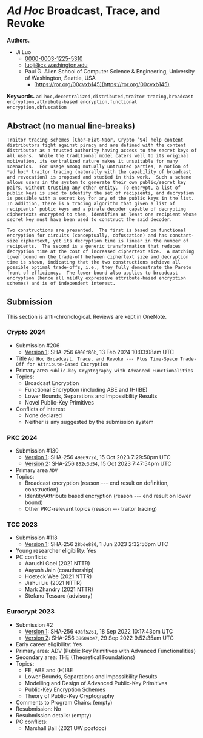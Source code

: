 # *Ad Hoc* Broadcast, Trace, and Revoke

**Authors.**

- Ji Luo
  - [0000-0003-1225-5310](https://orcid.org/0000-0003-1225-5310)
  - [luoji@cs.washington.edu](mailto:luoji@cs.washington.edu)
  - Paul G. Allen School of Computer Science & Engineering,
    University of Washington, Seattle, USA
    - [https://ror.org/00cvxb145](https://ror.org/00cvxb145)

**Keywords.** `ad hoc,decentralized,distributed,traitor tracing,broadcast encryption,attribute-based encryption,functional encryption,obfuscation`

## Abstract (no manual line-breaks)

```text
Traitor tracing schemes [Chor–Fiat–Naor, Crypto ’94] help content distributors fight against piracy and are defined with the content distributor as a trusted authority having access to the secret keys of all users.  While the traditional model caters well to its original motivation, its centralized nature makes it unsuitable for many scenarios.  For usage among mutually untrusted parties, a notion of *ad hoc* traitor tracing (naturally with the capability of broadcast and revocation) is proposed and studied in this work.  Such a scheme allows users in the system to generate their own public/secret key pairs, without trusting any other entity.  To encrypt, a list of public keys is used to identify the set of recipients, and decryption is possible with a secret key for any of the public keys in the list.  In addition, there is a tracing algorithm that given a list of recipients’ public keys and a pirate decoder capable of decrypting ciphertexts encrypted to them, identifies at least one recipient whose secret key must have been used to construct the said decoder.

Two constructions are presented.  The first is based on functional encryption for circuits (conceptually, obfuscation) and has constant-size ciphertext, yet its decryption time is linear in the number of recipients.  The second is a generic transformation that reduces decryption time at the cost of increased ciphertext size.  A matching lower bound on the trade-off between ciphertext size and decryption time is shown, indicating that the two constructions achieve all possible optimal trade-offs, i.e., they fully demonstrate the Pareto front of efficiency.  The lower bound also applies to broadcast encryption (hence all mildly expressive attribute-based encryption schemes) and is of independent interest.

```

## Submission

This section is anti-chronological. Reviews are kept in OneNote.

### Crypto 2024

- Submission #206
  - [Version 1](../paper.pdf/c24-ver1.pdf): SHA-256 `6906f86b`, 13 Feb 2024 10:03:08am UTC
- Title `Ad Hoc Broadcast, Trace, and Revoke --- Plus Time-Space Trade-Off for Attribute-Based Encryption`
- Primary area `Public-key Cryptography with Advanced Functionalities`
- Topics:
  - Broadcast Encryption
  - Functional Encryption (including ABE and (H)IBE)
  - Lower Bounds, Separations and Impossibility Results
  - Novel Public-Key Primitives
- Conflicts of interest
  - None declared
  - Neither is any suggested by the submission system

### PKC 2024

- Submission #130
  - [Version 1](../paper.pdf/pkc24-ver1.pdf): SHA-256 `49e6972d`, 15 Oct 2023 7:29:50pm UTC
  - [Version 2](../paper.pdf/pkc24-ver2.pdf): SHA-256 `852c3d54`, 15 Oct 2023 7:47:54pm UTC
- Primary area `ADV`
- Topics:
  - Broadcast encryption (reason --- end result on definition, construction)
  - Identity/Attribute based encryption (reason --- end result on lower bound)
  - Other PKC-relevant topics (reason --- traitor tracing)

### TCC 2023

- Submission #118
  - [Version 1](../paper.pdf/tcc23-ver1.pdf): SHA-256 `28bde880`, 1 Jun 2023 2:32:56pm UTC
- Young researcher eligibility: Yes
- PC conflicts:
  - Aarushi Goel (2021 NTTR)
  - Aayush Jain (coauthorship)
  - Hoeteck Wee (2021 NTTR)
  - Jiahui Liu (2021 NTTR)
  - Mark Zhandry (2021 NTTR)
  - Stefano Tessaro (advisory)

### Eurocrypt 2023

- Submission #2
  - [Version 1](../paper.pdf/ec23-ver1.pdf): SHA-256 `49af5261`, 18 Sep 2022 10:17:43pm UTC
  - [Version 2](../paper.pdf/ec23-ver2.pdf): SHA-256 `38604be7`, 29 Sep 2022 9:52:35am UTC
- Early career eligibility: Yes
- Primary area: ADV (Public Key Primitives with Advanced Functionalities)
- Secondary area: THE (Theoretical Foundations)
- Topics:
  - FE, ABE and (H)IBE
  - Lower Bounds, Separations and Impossibility Results
  - Modelling and Design of Advanced Public-Key Primitives
  - Public-Key Encryption Schemes
  - Theory of Public-Key Cryptography
- Comments to Program Chairs: (empty)
- Resubmission: No
- Resubmission details: (empty)
- PC conflicts:
  - Marshall Ball (2021 UW postdoc)
